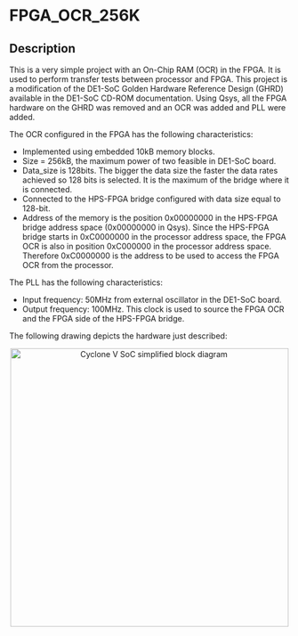 FPGA_OCR_256K
===========

Description
------------
This is a very simple project with an On-Chip RAM (OCR) in the FPGA. It is used to perform transfer tests between processor and FPGA. This project is a modification of the DE1-SoC Golden Hardware Reference Design (GHRD) available in the DE1-SoC CD-ROM documentation. Using Qsys, all the FPGA hardware on the GHRD was removed and an OCR was added and PLL were added.

The OCR configured in the FPGA has the following characteristics:

* Implemented using embedded 10kB memory blocks.
* Size = 256kB, the maximum power of two feasible in DE1-SoC board.
*  Data_size is 128bits. The bigger the data size the faster the data rates achieved so 128 bits is selected. It is the maximum of the bridge where it is connected.
*  Connected to the HPS-FPGA bridge configured with data size equal to 128-bit.
* Address of the memory is the position 0x00000000 in the HPS-FPGA bridge address space (0x00000000 in Qsys). Since the HPS-FPGA bridge starts in 0xC0000000 in the processor address space, the FPGA OCR is also in position 0xC000000 in the processor address space. Therefore 0xC0000000 is the address to be used to access the FPGA OCR from the processor.
 
 The PLL has the following characteristics:
 
 * Input frequency: 50MHz from external oscillator in the DE1-SoC board.
 * Output frequency: 100MHz. This clock is used to source the FPGA OCR and the FPGA side of the HPS-FPGA bridge.
 
The following drawing depicts the hardware just described:

<p align="center">
  <img src="https://github.com/robertofem/CycloneVSoC-examples/raw/master/FPGA-hardware/DE1-SoC/FPGA_OCR_256K/FPGA_OCR_256K.png" width="500" align="middle" alt="Cyclone V SoC simplified block diagram" />
</p>


